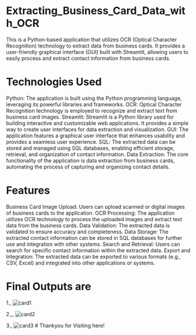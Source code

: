 # Extracting_Business_Card_Data_with_OCR

This is a Python-based application that utilizes OCR (Optical Character Recognition) technology to extract data from business cards.
It provides a user-friendly graphical interface (GUI) built with Streamlit, allowing users to easily process and extract contact information from business cards.

# Technologies Used
Python: The application is built using the Python programming language, leveraging its powerful libraries and frameworks.
OCR: Optical Character Recognition technology is employed to recognize and extract text from business card images.
Streamlit: Streamlit is a Python library used for building interactive and customizable web applications. It provides a simple way to create user interfaces for data extraction and visualization.
GUI: The application features a graphical user interface that enhances usability and provides a seamless user experience.
SQL: The extracted data can be stored and managed using SQL databases, enabling efficient storage, retrieval, and organization of contact information.
Data Extraction: The core functionality of the application is data extraction from business cards, automating the process of capturing and organizing contact details.

# Features
Business Card Image Upload: Users can upload scanned or digital images of business cards to the application.
OCR Processing: The application utilizes OCR technology to process the uploaded images and extract text data from the business cards.
Data Validation: The extracted data is validated to ensure accuracy and completeness.
Data Storage: The extracted contact information can be stored in SQL databases for further use and integration with other systems.
Search and Retrieval: Users can search for specific contact information within the extracted data.
Export and Integration: The extracted data can be exported to various formats (e.g., CSV, Excel) and integrated into other applications or systems.

# Final Outputs are 
1., 
![card1](https://github.com/ThirumuruganMasilamani/Extracting_Business_Card_Data_with_OCR/assets/128259902/69561014-363a-45eb-940d-193b65f2dd9e)

2.,,
![card2](https://github.com/ThirumuruganMasilamani/Extracting_Business_Card_Data_with_OCR/assets/128259902/e9436397-211e-436c-96df-091292c3b9fe)

3.,
![card3](https://github.com/ThirumuruganMasilamani/Extracting_Business_Card_Data_with_OCR/assets/128259902/7ba99dca-d6a0-4f32-82ae-4ab6afd46dd8)
                                                              # Thankyou for Visiting here!

